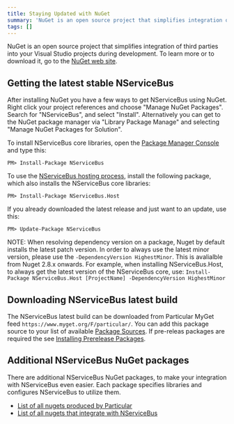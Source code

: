 ```yaml
---
title: Staying Updated with NuGet
summary: 'NuGet is an open source project that simplifies integration of third parties into Visual Studio projects during development. '
tags: []
---
```


NuGet is an open source project that simplifies integration of third parties into your Visual Studio projects during development. To learn more or to download it, go to the [NuGet web site](https://www.nuget.org/).

## Getting the latest stable NServiceBus

After installing NuGet you have a few ways to get NServiceBus using NuGet. Right click your project references and choose "Manage NuGet Packages". Search for "NServiceBus", and select "Install". Alternatively you can get to the NuGet package manager via "Library Package Manage" and selecting "Manage NuGet Packages for Solution".

To install NServiceBus core libraries, open the [Package Manager Console](http://docs.nuget.org/docs/start-here/using-the-package-manager-console) and type this:

    PM> Install-Package NServiceBus

To use the [NServiceBus hosting process](the-nservicebus-host.md), install the following package, which also installs the NServiceBus core libraries:

    PM> Install-Package NServiceBus.Host

If you already downloaded the latest release and just want to an update, use this:

    PM> Update-Package NServiceBus

NOTE: When resolving dependency version on a package, Nuget by default installs the latest patch version. In order to always use the latest minor version, please use the `-DependencyVersion HighestMinor`. This is avalialble from Nuget 2.8.x onwards. For example, when installing NServiceBus.Host, to always get the latest version of the NServiceBus core, use:
`Install-Package NServiceBus.Host [ProjectName] -DependencyVersion HighestMinor`

## Downloading NServiceBus latest build

The NServiceBus latest build can be downloaded from Particular MyGet feed `https://www.myget.org/F/particular/`. You can add this package source to your list of available [Package Sources](http://docs.nuget.org/docs/start-here/managing-nuget-packages-using-the-dialog#Package_Sources). If pre-releas packages are required the see [Installing Prerelease Packages](http://docs.nuget.org/docs/Reference/Versioning#Installing_Prerelease_Packages).

## Additional NServiceBus NuGet packages

There are additional NServiceBus NuGet packages, to make your integration with NServiceBus even easier. Each package specifies libraries and configures NServiceBus to utilize them.

 * [List of all nugets produced by Particular](http://www.nuget.org/profiles/nservicebus)
 * [List of all nugets that integrate with NServiceBus](http://www.nuget.org/packages?q=nservicebus)

